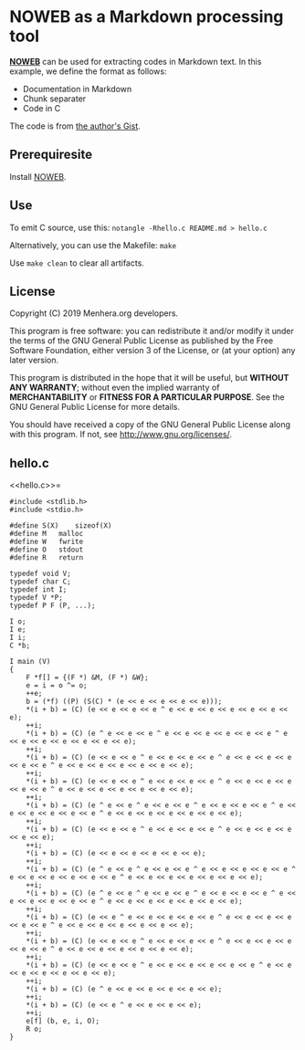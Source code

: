 # NOWEB as a Markdown processing tool

[**NOWEB**][noweb] can be used for extracting codes in Markdown text.
In this example, we define the format as follows:
- Documentation in Markdown
- Chunk separater
- Code in C

The code is from [the author's Gist][gist].

[noweb]: http://www.cs.tufts.edu/~nr/noweb/
[gist]: https://gist.github.com/metastable-void/ce228ede4f083e66e9abf24951ece64a

## Prerequiresite

Install [NOWEB][noweb].

## Use

To emit C source, use this: `notangle -Rhello.c README.md > hello.c`

Alternatively, you can use the Makefile: `make`

Use `make clean` to clear all artifacts.

## License

Copyright (C) 2019  Menhera.org developers.

This program is free software: you can redistribute it and/or modify
it under the terms of the GNU General Public License as published by
the Free Software Foundation, either version 3 of the License, or
(at your option) any later version.

This program is distributed in the hope that it will be useful,
but **WITHOUT ANY WARRANTY**; without even the implied warranty of
**MERCHANTABILITY** or **FITNESS FOR A PARTICULAR PURPOSE**.  See the
GNU General Public License for more details.

You should have received a copy of the GNU General Public License
along with this program.  If not, see <http://www.gnu.org/licenses/>.

## hello.c

<<hello.c>>=
	
	#include <stdlib.h>
	#include <stdio.h>

	#define	S(X)	sizeof(X)
	#define	M	malloc
	#define	W	fwrite
	#define	O	stdout
	#define	R	return

	typedef void V;
	typedef char C;
	typedef int I;
	typedef V *P;
	typedef P F (P, ...);

	I o;
	I e;
	I i;
	C *b;

	I main (V)
	{
		F *f[] = {(F *) &M, (F *) &W};
		e = i = o ^= o;
		++e;
		b = (*f) ((P) (S(C) * (e << e << e << e << e)));
		*(i + b) = (C) (e << e << e << e ^ e << e << e << e << e << e << e);
		++i;
		*(i + b) = (C) (e ^ e << e << e ^ e << e << e << e << e << e ^ e << e << e << e << e << e << e);
		++i;
		*(i + b) = (C) (e << e << e ^ e << e << e << e ^ e << e << e << e << e << e ^ e << e << e << e << e << e << e);
		++i;
		*(i + b) = (C) (e << e << e ^ e << e << e << e ^ e << e << e << e << e << e ^ e << e << e << e << e << e << e);
		++i;
		*(i + b) = (C) (e ^ e << e ^ e << e << e ^ e << e << e << e ^ e << e << e << e << e << e ^ e << e << e << e << e << e << e);
		++i;
		*(i + b) = (C) (e << e << e ^ e << e << e << e ^ e << e << e << e << e << e);
		++i;
		*(i + b) = (C) (e << e << e << e << e << e);
		++i;
		*(i + b) = (C) (e ^ e << e ^ e << e << e ^ e << e << e << e << e ^ e << e << e << e << e << e ^ e << e << e << e << e << e << e);
		++i;
		*(i + b) = (C) (e ^ e << e ^ e << e << e ^ e << e << e << e ^ e << e << e << e << e << e ^ e << e << e << e << e << e << e);
		++i;
		*(i + b) = (C) (e << e ^ e << e << e << e << e ^ e << e << e << e << e << e ^ e << e << e << e << e << e << e);
		++i;
		*(i + b) = (C) (e << e << e ^ e << e << e << e ^ e << e << e << e << e << e ^ e << e << e << e << e << e << e);
		++i;
		*(i + b) = (C) (e << e << e ^ e << e << e << e << e << e ^ e << e << e << e << e << e << e);
		++i;
		*(i + b) = (C) (e ^ e << e << e << e << e << e);
		++i;
		*(i + b) = (C) (e << e ^ e << e << e << e);
		++i;
		e[f] (b, e, i, O);
		R o;
	}

